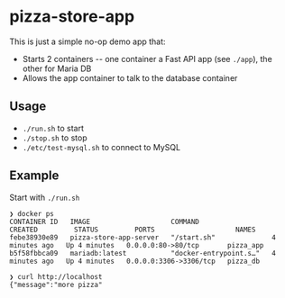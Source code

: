# pizza-store-app

This is just a simple no-op demo app that:
- Starts 2 containers -- one container a Fast API app (see `./app`), the other for Maria DB
- Allows the app container to talk to the database container

## Usage

- `./run.sh` to start
- `./stop.sh` to stop
- `./etc/test-mysql.sh` to connect to MySQL

## Example

Start with `./run.sh`

```
❯ docker ps
CONTAINER ID   IMAGE                    COMMAND                  CREATED         STATUS         PORTS                    NAMES
febe38930e89   pizza-store-app-server   "/start.sh"              4 minutes ago   Up 4 minutes   0.0.0.0:80->80/tcp       pizza_app
b5f58fbbca09   mariadb:latest           "docker-entrypoint.s…"   4 minutes ago   Up 4 minutes   0.0.0.0:3306->3306/tcp   pizza_db
```

```
❯ curl http://localhost
{"message":"more pizza"
```